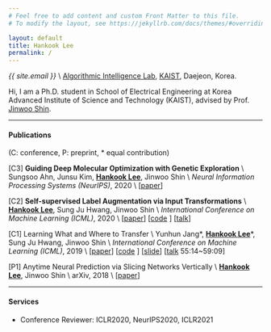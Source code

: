 ```yaml
---
# Feel free to add content and custom Front Matter to this file.
# To modify the layout, see https://jekyllrb.com/docs/themes/#overriding-theme-defaults

layout: default
title: Hankook Lee
permalink: /
---
```


*{{ site.email }}* \\
[Algorithmic Intelligence Lab](http://alinlab.kaist.ac.kr), [KAIST](https://kaist.ac.kr/), Daejeon, Korea.

<div class="row pb-3" style="text-align: center">
<div class="col">
<a href="https://twitter.com/{{ site.twitter_username }}"><i class="fab fa-twitter fa-2x"></i></a>
<a href="https://github.com/{{ site.github_username }}"><i class="fab fa-github fa-2x"></i></a>
<a href="https://scholar.google.co.kr/citations?user=CgqswXUAAAAJ"><i class="ai ai-google-scholar fa-2x"></i></a>
</div>
</div>

Hi, I am a Ph.D. student in School of Electrical Engineering at Korea Advanced Institute of Science and Technology (KAIST), advised by Prof. [Jinwoo Shin](http://alinlab.kaist.ac.kr/shin.html).

---

#### Publications
(C: conference, P: preprint, \* equal contribution)

[C3] <strong>Guiding Deep Molecular Optimization with Genetic Exploration</strong> \\
Sungsoo Ahn, Junsu Kim, <strong><u>Hankook Lee</u></strong>, Jinwoo Shin \\
*Neural Information Processing Systems (NeurIPS)*, 2020 \\
[[paper](https://arxiv.org/abs/2007.04897)]

[C2] <strong>Self-supervised Label Augmentation via Input Transformations</strong> \\
<strong><u>Hankook Lee</u></strong>, Sung Ju Hwang, Jinwoo Shin \\
*International Conference on Machine Learning (ICML)*, 2020 \\
[[paper](https://proceedings.icml.cc/static/paper_files/icml/2020/2048-Paper.pdf)]
[[code](https://github.com/hankook/SLA) <i class="far fa-star"></i><span class="github-star" data-repo="hankook/SLA"></span>]
[[talk](https://icml.cc/virtual/2020/poster/6093)]

[C1] Learning What and Where to Transfer \\
Yunhun Jang\*, <strong><u>Hankook Lee</u></strong>\*, Sung Ju Hwang, Jinwoo Shin \\
*International Conference on Machine Learning (ICML)*, 2019 \\
[[paper](http://proceedings.mlr.press/v97/jang19b.html)]
[[code](https://github.com/alinlab/L2T-ww) <i class="far fa-star"></i><span class="github-star" data-repo="alinlab/L2T-ww"></span>]
[[slide](https://icml.cc/media/Slides/icml/2019/103(13-09-00)-13-10-05-5011-learning_what_a.pdf)]
[[talk](https://slideslive.com/38917771/supervised-and-transfer-learning) 55:14~59:09]

[P1] Anytime Neural Prediction via Slicing Networks Vertically \\
<strong><u>Hankook Lee</u></strong>, Jinwoo Shin \\
arXiv, 2018 \\
[[paper](https://arxiv.org/abs/1807.02609)]

---

#### Services
- Conference Reviewer: ICLR2020, NeurIPS2020, ICLR2021
